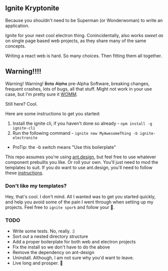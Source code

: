 ## Ignite Kryptonite

Because you shouldn't need to be Superman (or Wonderwoman) to write an application.

Ignite for your next cool electron thing. Conincidentally, also works _sweet as_ on single page based web projects, as they share many of the same concepts.

Writing a react web is hard. So many choices. Then fitting them all together.

## Warning!!!!
Warning! Warning! ~~Beta~~ ~~Alpha~~ pre-Alpha Software, breaking changes, frequent crashes, lots of bugs, all that stuff. Might not work in your use case, but I'm pretty sure it [WOMM](http://www.urbandictionary.com/define.php?term=WOMM).

Still here? Cool.

Here are some instructions to get you started:

1. Install the ignite cli, if you haven't done so already - `npm install -g ignite-cli`
2. Run the following command - `ignite new MyAwesomeThing -b ignite-electronite`
  - ProTip: the -b switch means "Use this boilerplate"

This repo assumes you're using [ant.design](https://ant.design/), but feel free to use whatever component prebuilts you like. Or roll your own. You'll just need to mod the templates to suit. If you do want to use ant.design, you'll need to follow these [instructions](https://ant.design/docs/react/use-with-create-react-app).

### Don't like my templates?
Hey, that's cool. I don't mind. All I wanted was to get you started quickly, and help you avoid some of the pain I went through when setting up my projects. Feel free to `ignite spork` and follow your :nose:.

### TODO
- Write some tests. No, really. :)
- Sort out a nested directory structure
- Add a proper boilerplate for both web and electron projects
- Fix the install so we don't have to do the above
- Remove the dependency on ant-design
- Uninstall. Although, I am not sure why you'd want to leave.
- Live long and prosper. 🖖
